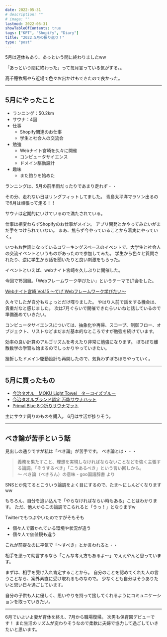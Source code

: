 ```yaml
---
date: 2022-05-31
# description: ""
# image: ""
lastmod: 2022-05-31
showTableOfContents: true
tags: ["KPT", "Shopify", "Diary"]
title: "2022.5月の振り返り！"
type: "post"
---
```


5月は連休もあり、あっという間に終わりましたww

「あっという間に終わった」って毎月言っている気がする。。

高千穂牧場やら近場で色々お出かけもできたので良かった。

---

## 5月にやったこと

- ランニング：50.2km
- サウナ：4回
- 仕事
  - Shopify関連のお仕事
  - 学生と社会人の交流会
- 勉強
  - Webナイト宮崎を久々に開催
  - コンピュータサイエンス
  - ドメイン駆動設計
- 趣味
  - また釣りを始めた

ランニングは、5月の前半雨だったりであまり走れず・・

その分、走れない日はリングフィットしてました。
青島太平洋マラソン出るので6月は頑張って走る！！

サウナは定期的にいけているので満たされている。

仕事は相変わらずShopifyのお仕事がメイン。
アプリ開発とかやってみたいがまだ手をつけられていない。
まあ、焦らず今やっていることから着実にやっていく。

いつもお世話になっているコワーキングスペースのイベントで、大学生と社会人の交流イベントというものがあったので参加してみた。
学生から色々と質問されたり、逆に学生から話を聞いたりと良い刺激をもらった。

イベントといえば、webナイト宮崎を久しぶりに開催した。

今回で15回目。「Webフレームワーク学びたい」というテーマでLT会をした。

[Webナイト宮崎 Vol.15 〜てげ Webフレームワーク学びたい〜](https://tegehoge.connpass.com/event/244970/)

久々でしたが自分もちょっとだけ喋りました。
やはり人前で話をする機会は、貴重だなと感じました。
次は7月ぐらいで開催できたらいいねと話しているので準備進めていきたい。

コンピュータサイエンスについては、抽象化や再帰、スコープ、制御フロー、オブジェクト、リストなどまだまだ基本的なところですが勉強を続けています。

効率の良い計算のアルゴリズムを考えたり非常に勉強になります。
ぼちぼち離散数学の学習も始まるのでしっかりやっていきたい。

挫折したドメイン駆動設計も再開したので、気負わずぼちぼちやっていく。

---

## 5月に買ったもの

- [今治タオル　MOKU Light Towel　ターコイズブルー](https://www.amazon.co.jp/gp/product/B07TKBNCHD/)
- [今治タオルブランド認定 万能サウナハット](https://www.amazon.co.jp/gp/product/B09MLQSK54/)
- [Primal Blue 8つ折りサウナマット](https://www.amazon.co.jp/gp/product/B0914Y27PH/)

主にサウナ周りのものを購入。
6月はサ活が捗りそう。

---

## べき論が苦手という話

見出しの通りですが私は「べき論」が苦手です。
べき論とは・・・

> 義務を果たすこと、理想を実現しなければならないことなどを強く主張する論調。「そうするべき」「こうあるべき」という言い回しから。  
> 〜 べき論（べきろん）の意味 - goo国語辞書 より

SNSとか見てるとこういう論調をよく目にするので、たま〜にしんどくなりますww

もちろん、自分を追い込んで「やらなければならい時もある」ことはわかります。
ただ、他人からこの論調でこられると「うっ！」となりますw

Twitterでもつぶやいたのですがそもそも

- 個々人で置かれている環境や状況が違う
- 個々人で価値観も違う

これが前提なのに平気で「〜すべき」とか言われると・・

相手を思って助言するなら「こんな考え方もあるよ〜」でええやんと思っています。

まずは、相手を受け入れ肯定することから。
自分のことを認めてくれた人の言うことなら、案外素直に受け取れるものなので。
少なくとも自分はそうありたいと思い日々過ごしています。

自分の子供も人に優しく、思いやりを持って接してくれるようにコミュニケーションを取っていきたい。

---

6月でいよいよ妻が育休を終え、7月から職場復帰。
次男も保育園デビューです！
また生活のリズムが変わりそうなので柔軟に夫婦で協力して過ごしていきたいと思います。
